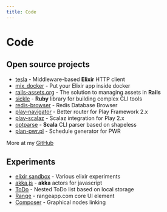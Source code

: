 ```yaml
---
title: Code
---
```


# Code


## Open source projects

* [tesla](http://github.com/monterail/tesla) - Middleware-based **Elixir** HTTP client
* [mix_docker](http://github.com/recruitee/mix_docker) - Put your Elixir app inside docker
* [rails-assets.org](http://rails-assets.org) - The solution to managing assets in **Rails**
* [sickle](http://github.com/teamon/sickle) - **Ruby** library for building complex CLI tools
* [redis-browser](http://github.com/monterail/redis-browser) - Redis Database Browser
* [play-navigator](http://github.com/teamon/play-navigator) - Better router for Play Framework 2.x
* [play-scalaz](http://github.com/teamon/play-scalaz) - Scalaz integration for Play 2.x
* [optparse](http://github.com/teamon/optparse) - **Scala** CLI parser based on shapeless
* [plan-pwr.pl](http://github.com/teamon/plan-pwr.pl) - Schedule generator for PWR

More at my [GitHub](https://github.com/teamon)

## Experiments

* [elixir sandbox](http://github.com/teamon/akka.js) - Various elixir experiments
* [akka.js](http://github.com/teamon/akka.js) - **akka** actors for javascript
* [ToDo](/proto/todo/) - Nested ToDo list based on local storage
* [Range](/proto/range/) - rangeapp.com core UI element
* [Composer](/proto/composer/) - Graphical nodes linking
